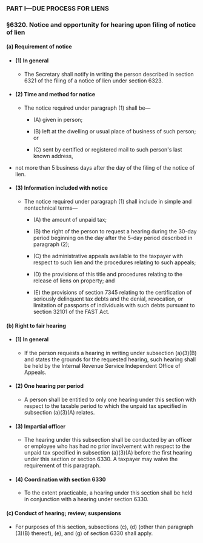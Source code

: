 ### PART I—DUE PROCESS FOR LIENS

### §6320. Notice and opportunity for hearing upon filing of notice of lien
#### (a) Requirement of notice
* #### (1) In general
  * The Secretary shall notify in writing the person described in section 6321 of the filing of a notice of lien under section 6323.

* #### (2) Time and method for notice
  * The notice required under paragraph (1) shall be—

    * (A) given in person;

    * (B) left at the dwelling or usual place of business of such person; or

    * (C) sent by certified or registered mail to such person's last known address,


* not more than 5 business days after the day of the filing of the notice of lien.

* #### (3) Information included with notice
  * The notice required under paragraph (1) shall include in simple and nontechnical terms—

    * (A) the amount of unpaid tax;

    * (B) the right of the person to request a hearing during the 30-day period beginning on the day after the 5-day period described in paragraph (2);

    * (C) the administrative appeals available to the taxpayer with respect to such lien and the procedures relating to such appeals;

    * (D) the provisions of this title and procedures relating to the release of liens on property; and

    * (E) the provisions of section 7345 relating to the certification of seriously delinquent tax debts and the denial, revocation, or limitation of passports of individuals with such debts pursuant to section 32101 of the FAST Act.

#### (b) Right to fair hearing
* #### (1) In general
  * If the person requests a hearing in writing under subsection (a)(3)(B) and states the grounds for the requested hearing, such hearing shall be held by the Internal Revenue Service Independent Office of Appeals.

* #### (2) One hearing per period
  * A person shall be entitled to only one hearing under this section with respect to the taxable period to which the unpaid tax specified in subsection (a)(3)(A) relates.

* #### (3) Impartial officer
  * The hearing under this subsection shall be conducted by an officer or employee who has had no prior involvement with respect to the unpaid tax specified in subsection (a)(3)(A) before the first hearing under this section or section 6330. A taxpayer may waive the requirement of this paragraph.

* #### (4) Coordination with section 6330
  * To the extent practicable, a hearing under this section shall be held in conjunction with a hearing under section 6330.

#### (c) Conduct of hearing; review; suspensions
* For purposes of this section, subsections (c), (d) (other than paragraph (3)(B) thereof), (e), and (g) of section 6330 shall apply.